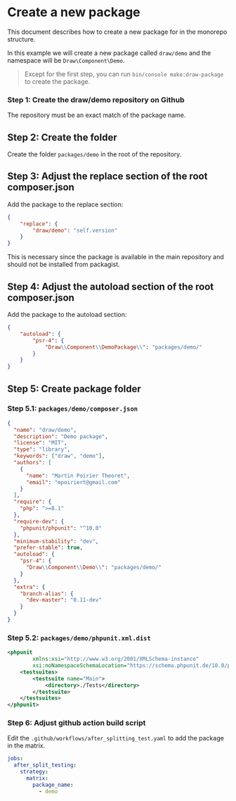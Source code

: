 # Create a new package

This document describes how to create a new package for in the monorepo structure.

In this example we will create a new package called `draw/demo` and the namespace will be `Draw\Component\Demo`.

> Except for the first step, you can run `bin/console make:draw-package` to create the package.

### Step 1: Create the draw/demo repository on Github

The repository must be an exact match of the package name.

## Step 2: Create the folder

Create the folder `packages/demo` in the root of the repository.

## Step 3: Adjust the replace section of the root composer.json

Add the package to the replace section:

```json
{
    "replace": {
        "draw/demo": "self.version"
    }
}
```

This is necessary since the package is available in the main repository and should not be installed from packagist.

## Step 4: Adjust the autoload section of the root composer.json

Add the package to the autoload section:

```json
{
    "autoload": {
        "psr-4": {
            "Draw\\Component\\DemoPackage\\": "packages/demo/"
        }
    }
}
```

## Step 5: Create package folder

### Step 5.1: `packages/demo/composer.json`

```json
{
  "name": "draw/demo",
  "description": "Demo package",
  "license": "MIT",
  "type": "library",
  "keywords": ["draw", "demo"],
  "authors": [
    {
      "name": "Martin Poirier Theoret",
      "email": "mpoiriert@gmail.com"
    }
  ],
  "require": {
    "php": ">=8.1"
  },
  "require-dev": {
    "phpunit/phpunit": "^10.0"
  },
  "minimum-stability": "dev",
  "prefer-stable": true,
  "autoload": {
    "psr-4": {
      "Draw\\Component\\Demo\\": "packages/demo/"
    }
  },
  "extra": {
    "branch-alias": {
      "dev-master": "0.11-dev"
    }
  }
}
```

### Step 5.2: `packages/demo/phpunit.xml.dist`

```xml
<phpunit
        xmlns:xsi="http://www.w3.org/2001/XMLSchema-instance"
        xsi:noNamespaceSchemaLocation="https://schema.phpunit.de/10.0/phpunit.xsd">
    <testsuites>
        <testsuite name="Main">
            <directory>./Tests</directory>
        </testsuite>
    </testsuites>
</phpunit>
```

### Step 6: Adjust github action build script

Edit the `.github/workflows/after_splitting_test.yaml`  to add the package in the matrix.

```yaml
jobs:
  after_split_testing:
    strategy:
      matrix:
        package_name:
          - demo
```

